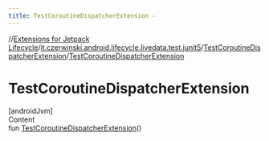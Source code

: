 ```yaml
---
title: TestCoroutineDispatcherExtension -
---
```

//[Extensions for Jetpack Lifecycle](../../../index.md)/[it.czerwinski.android.lifecycle.livedata.test.junit5](../index.md)/[TestCoroutineDispatcherExtension](index.md)/[TestCoroutineDispatcherExtension](-test-coroutine-dispatcher-extension.md)



# TestCoroutineDispatcherExtension  
[androidJvm]  
Content  
fun [TestCoroutineDispatcherExtension](-test-coroutine-dispatcher-extension.md)()  



